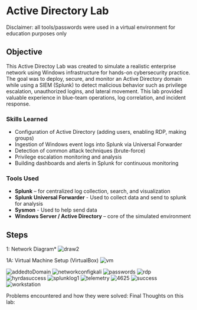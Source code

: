 # Active Directory Lab

Disclaimer: all tools/passwords were used in a virtual environment for education purposes only
## Objective

This Active Directoy Lab was created to simulate a realistic enterprise network using Windows infrastructure for hands-on cybersecurity practice. The goal was to deploy, secure, and monitor an Active Directory domain while using a SIEM (Splunk) to detect malicious behavior such as privilege escalation, unauthorized logins, and lateral movement. This lab provided valuable experience in blue-team operations, log correlation, and incident response.

### Skills Learned

- Configuration of Active Directory (adding users, enabling RDP, making groups)
- Ingestion of Windows event logs into Splunk via Universal Forwarder
- Detection of common attack techniques (brute-force)
- Privilege escalation monitoring and analysis
- Building dashboards and alerts in Splunk for continuous monitoring

### Tools Used

- **Splunk** – for centralized log collection, search, and visualization
- **Splunk Universal Forwarder** - Used to collect data and send to splunk for analysis
- **Sysmon** - Used to help send data
- **Windows Server / Active Directory** – core of the simulated environment 

  
## Steps

1: Network Diagram*
![draw2](https://github.com/user-attachments/assets/2cefb5ec-4a18-44cf-9cb1-e64902e8ac02)

1A: Virtual Machine Setup (VirtualBox) 
![vm](https://github.com/user-attachments/assets/aa0d578c-59ac-4383-a59d-71b351dd3a98)


![addedtoDomain](https://github.com/user-attachments/assets/072377f4-c063-4c89-94f0-89dffa3c455b)
![networkconfigkali](https://github.com/user-attachments/assets/19707c62-6355-447c-8c7e-b0b233b5f369)
![passwords](https://github.com/user-attachments/assets/bbdb4d5f-b3e6-4419-ac9b-4b0673bc5184)
![rdp](https://github.com/user-attachments/assets/26e06b14-1121-4e85-8976-35a8d0a74a3e)
![hyrdasuccess](https://github.com/user-attachments/assets/43614fba-3bc6-4a45-984a-633a84eae2cc)
![splunklog1](https://github.com/user-attachments/assets/f140490d-0bb1-4d48-b407-e4cc0a3ef1e0)
![telemetry](https://github.com/user-attachments/assets/4ce7c453-f34d-441b-a4ef-b7814b1ff0cb)
![4625](https://github.com/user-attachments/assets/f5547508-bb80-4d4b-a931-46c14dee6320)
![success](https://github.com/user-attachments/assets/74734f6e-80f4-41a1-81f4-99e606ade05d)
![workstation](https://github.com/user-attachments/assets/afff6180-73e4-4ae1-b001-a9e8cf3d04e0)

Problems encountered and how they were solved:
Final Thoughts on this lab: 






